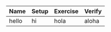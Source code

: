 | Name | Setup | Exercise | Verify | 
| ---------------- | ------- | -------------- | -------------- |
| hello | hi | hola | aloha |
